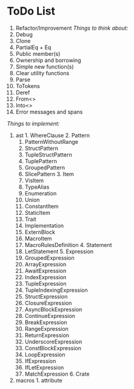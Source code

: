 # ToDo List
 1. Refactor/Improvement
  *Things to think about:*
   1. Debug
   2. Clone
   3. PartialEq + Eq
   4. Public member(s)
   5. Ownership and borrowing
   6. Simple new function(s)
   7. Clear utility functions
   8. Parse
   9. ToTokens
   10. Deref
   11. From<>
   12. Into<>
   13. Error messages and spans

  *Things to implement:*
   1. ast
     1. WhereClause
     2. Pattern
       1. PatternWithoutRange
         1. StructPattern
         2. TupleStructPattern
         3. TuplePattern
         4. GroupedPattern
         5. SlicePattern
     3. Item
       1. VisItem
         1. TypeAlias
         2. Enumeration
         3. Union
         4. ConstantItem
         5. StaticItem
         6. Trait
         7. Implementation
         8. ExternBlock
       2. MacroItem
         1. MacroRulesDefinition
     4. Statement
       1. LetStatement
     5. Expression
       1. GroupedExpression
       2. ArrayExpression
       3. AwaitExpression
       4. IndexExpression
       5. TupleExpression
       6. TupleIndexingExpression
       7. StructExpression
       8. ClosureExpression
       9. AsyncBlockExpression
       10. ContinueExpression
       11. BreakExpression
       12. RangeExpression
       13. ReturnExpression
       14. UnderscoreExpression
       15. ConstBlockExpression
       16. LoopExpression
       17. IfExpression
       18. IfLetExpression
       19. MatchExpression
     6. Crate
   2. macros
     1. attribute